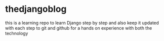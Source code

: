 # thedjangoblog
this is a learning repo to learn Django step by step and also keep it updated with each step to git and github for a hands on experience with both the technology
